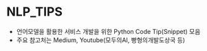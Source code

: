 # NLP_TIPS 

- 언어모델을 활용한 서비스 개발을 위한 Python Code Tip(Snippet) 모음
- 주요 참고처는 Medium, Youtube(모두의AI, 빵형의개발도상국 등)
